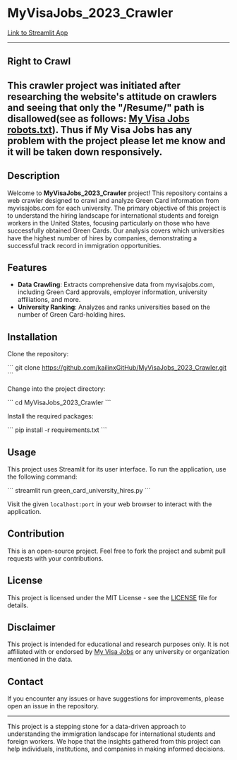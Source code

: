 # MyVisaJobs_2023_Crawler

[Link to Streamlit App](https://kailinxgithub-myvisajobs-2023-crawl-h1b-university-hires-2n8cdj.streamlit.app/)

---
## Right to Crawl

This crawler project was initiated after researching the website's attitude on crawlers and seeing that only the "/Resume/" path is disallowed(see as follows: [My Visa Jobs robots.txt](https://www.myvisajobs.com/robots.txt)). Thus if My Visa Jobs 
has any problem with the project please let me know and it will be taken down responsively.
---

## Description

Welcome to **MyVisaJobs_2023_Crawler** project! This repository contains a web crawler designed to crawl and analyze Green Card information from myvisajobs.com for each university. The primary objective of this project is to understand the hiring landscape for international students and foreign workers in the United States, focusing particularly on those who have successfully obtained Green Cards. Our analysis covers which universities have the highest number of hires by companies, demonstrating a successful track record in immigration opportunities.

## Features

- **Data Crawling**: Extracts comprehensive data from myvisajobs.com, including Green Card approvals, employer information, university affiliations, and more.
- **University Ranking**: Analyzes and ranks universities based on the number of Green Card-holding hires.

## Installation

Clone the repository:

\`\`\`
git clone https://github.com/kailinxGitHub/MyVisaJobs_2023_Crawler.git
\`\`\`

Change into the project directory:

\`\`\`
cd MyVisaJobs_2023_Crawler
\`\`\`

Install the required packages:

\`\`\`
pip install -r requirements.txt
\`\`\`

## Usage


This project uses Streamlit for its user interface. To run the application, use the following command:

\`\`\`
streamlit run green_card_university_hires.py
\`\`\`

Visit the given `localhost:port` in your web browser to interact with the application.

## Contribution

This is an open-source project. Feel free to fork the project and submit pull requests with your contributions.

## License

This project is licensed under the MIT License - see the [LICENSE](https://github.com/kailinxGitHub/MyVisaJobs_2023_Crawler/blob/main/LICENSE) file for details.

## Disclaimer

This project is intended for educational and research purposes only. It is not affiliated with or endorsed by [My Visa Jobs](https://www.myvisajobs.com/) or any university or organization mentioned in the data.

## Contact

If you encounter any issues or have suggestions for improvements, please open an issue in the repository.

---

This project is a stepping stone for a data-driven approach to understanding the immigration landscape for international students and foreign workers. We hope that the insights gathered from this project can help individuals, institutions, and companies in making informed decisions.
